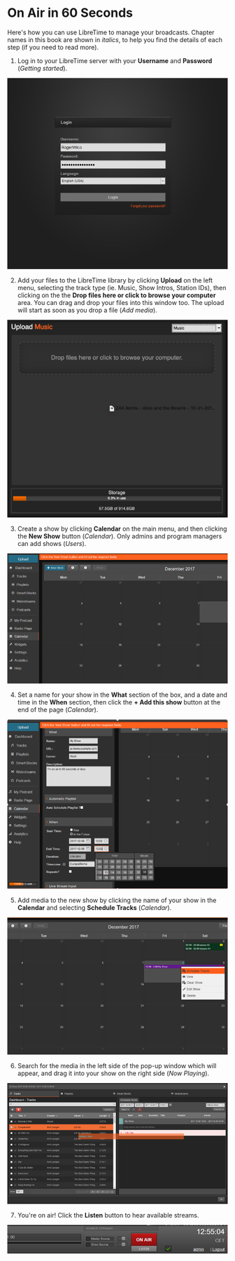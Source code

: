 # On Air in 60 Seconds

Here's how you can use LibreTime to manage your broadcasts. Chapter names in
this book are shown in *italics*, to help you find the details of each step (if
you need to read more).

1. Log in to your LibreTime server with your **Username** and **Password**
(*Getting started*).

![](img/Screenshot559-Log_in.png)

2. Add your files to the LibreTime library by clicking **Upload** on the left
menu, selecting the track type (ie. Music, Show Intros, Station IDs), then clicking
on the the **Drop files here or click to browse your computer**
area. You can drag and drop your files into this window too. The upload will
start as soon as you drop a file (*Add media*).

![](img/Select_files.png)

3. Create a show by clicking **Calendar** on the main menu, and then clicking
the **New Show** button (*Calendar*). Only admins and program managers can add
shows (*Users*).

![](img/Screenshot558-Add_Show.png)

4. Set a name for your show in the **What** section of the box, and a date and
time in the **When** section, then click the **+ Add this show** button at the
end of the page (*Calendar*).

![](img/Screenshot560-Show_when.png)

5. Add media to the new show by clicking the name of your show in the
**Calendar** and selecting **Schedule Tracks** (*Calendar*).

![](img/Screenshot561-Add_show_content.png)

6. Search for the media in the left side of the pop-up window which will appear,
and drag it into your show on the right side (*Now Playing*).

![](img/Screenshot562-Drag_show_content.png)

7. You're on air! Click the **Listen** button to hear available streams.

![](img/Screenshot563-Listen.png)
